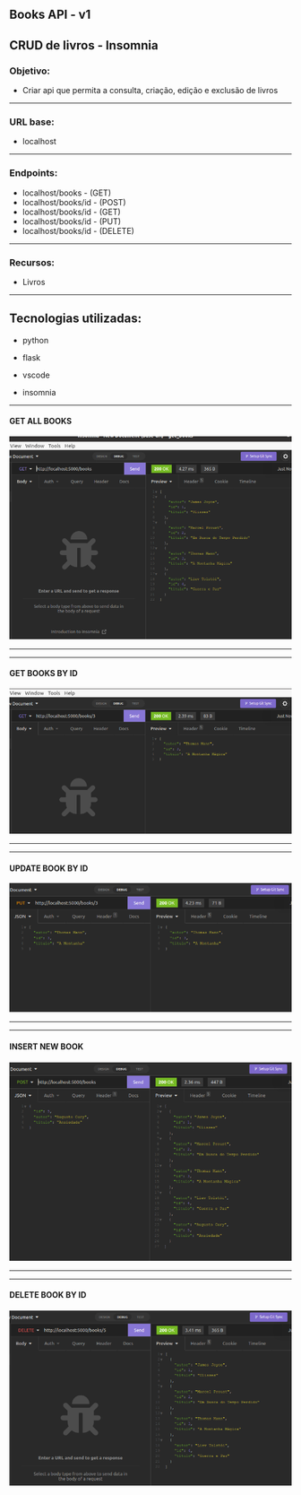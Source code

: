 ## Books API - v1

## CRUD de livros - Insomnia


### Objetivo:
- Criar api que permita a consulta, criação, edição e exclusão de livros

------
### URL base:
- localhost

------
### Endpoints:
- localhost/books - (GET)
- localhost/books/id - (POST)
- localhost/books/id - (GET)
- localhost/books/id - (PUT)
- localhost/books/id - (DELETE)

-----
### Recursos:
- Livros

-----
## Tecnologias utilizadas:

- python

- flask

- vscode

- insomnia

------


#### GET ALL BOOKS

![get-all](images/get-all.png)

-----
-----

#### GET BOOKS BY ID

![get-book-by-id](images/get-by-id.png)

-----
------
#### UPDATE BOOK BY ID

![upadate-book-by-id](images/update-book.png)

-----
------
#### INSERT NEW BOOK

![new-book](images/post-book.png)

-----
------

#### DELETE BOOK BY ID

![delete-book-by-id](images/delete.png)
